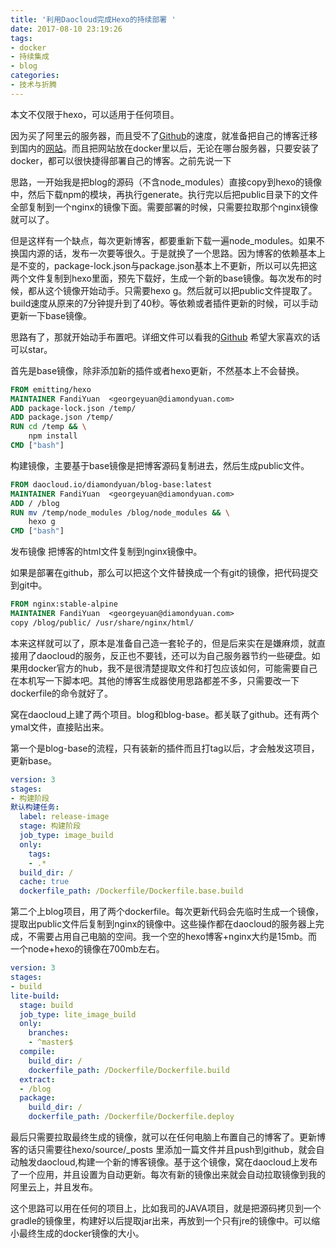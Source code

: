 ```yaml
---
title: '利用Daocloud完成Hexo的持续部署 '
date: 2017-08-10 23:19:26
tags: 
- docker
- 持续集成
- blog
categories:
- 技术与折腾
---
```


本文不仅限于hexo，可以适用于任何项目。

因为买了阿里云的服务器，而且受不了[Github](http://diamondyuan.com/)的速度，就准备把自己的博客迁移到国内的[网站](http://blog.diamondyuan.com)。而且把网站放在docker里以后，无论在哪台服务器，只要安装了docker，都可以很快捷得部署自己的博客。之前先说一下

思路，一开始我是把blog的源码（不含node_modules）直接copy到hexo的镜像中，然后下载npm的模块，再执行generate。执行完以后把public目录下的文件全部复制到一个nginx的镜像下面。需要部署的时候，只需要拉取那个nginx镜像就可以了。

但是这样有一个缺点，每次更新博客，都要重新下载一遍node_modules。如果不换国内源的话，发布一次要等很久。于是就换了一个思路。因为博客的依赖基本上是不变的，package-lock.json与package.json基本上不更新，所以可以先把这两个文件复制到hexo里面，预先下载好，生成一个新的base镜像。每次发布的时候，都从这个镜像开始动手。只需要hexo g。然后就可以把public文件提取了。build速度从原来的7分钟提升到了40秒。等依赖或者插件更新的时候，可以手动更新一下base镜像。

思路有了，那就开始动手布置吧。详细文件可以看我的[Github](https://github.com/GeorgeYuen/blog/tree/master/Dockerfile) 希望大家喜欢的话可以star。

首先是base镜像，除非添加新的插件或者hexo更新，不然基本上不会替换。

````dockerfile
FROM emitting/hexo
MAINTAINER FandiYuan  <georgeyuan@diamondyuan.com>
ADD package-lock.json /temp/
ADD package.json /temp/
RUN cd /temp && \
    npm install
CMD ["bash"]
````

构建镜像，主要基于base镜像是把博客源码复制进去，然后生成public文件。

````dockerfile
FROM daocloud.io/diamondyuan/blog-base:latest
MAINTAINER FandiYuan  <georgeyuan@diamondyuan.com>
ADD / /blog
RUN mv /temp/node_modules /blog/node_modules && \
    hexo g
CMD ["bash"]
````

发布镜像 把博客的html文件复制到nginx镜像中。

如果是部署在github，那么可以把这个文件替换成一个有git的镜像，把代码提交到git中。

````dockerfile
FROM nginx:stable-alpine
MAINTAINER FandiYuan  <georgeyuan@diamondyuan.com>
copy /blog/public/ /usr/share/nginx/html/
````



本来这样就可以了，原本是准备自己造一套轮子的，但是后来实在是嫌麻烦，就直接用了daocloud的服务，反正也不要钱，还可以为自己服务器节约一些硬盘。如果用docker官方的hub，我不是很清楚提取文件和打包应该如何，可能需要自己在本机写一下脚本吧。其他的博客生成器使用思路都差不多，只需要改一下dockerfile的命令就好了。

窝在daocloud上建了两个项目。blog和blog-base。都关联了github。还有两个ymal文件，直接贴出来。



第一个是blog-base的流程，只有装新的插件而且打tag以后，才会触发这项目，更新base。

````yaml
version: 3
stages:
- 构建阶段
默认构建任务:
  label: release-image
  stage: 构建阶段
  job_type: image_build
  only:
    tags:
    - .*
  build_dir: /
  cache: true
  dockerfile_path: /Dockerfile/Dockerfile.base.build

````

第二个上blog项目，用了两个dockerfile。每次更新代码会先临时生成一个镜像，提取出public文件后复制到nginx的镜像中。这些操作都在daocloud的服务器上完成，不需要占用自己电脑的空间。我一个空的hexo博客+nginx大约是15mb。而一个node+hexo的镜像在700mb左右。

````yaml
version: 3
stages:
- build
lite-build:
  stage: build
  job_type: lite_image_build
  only:
    branches:
    - ^master$
  compile:
    build_dir: /
    dockerfile_path: /Dockerfile/Dockerfile.build
  extract:
  - /blog
  package:
    build_dir: /
    dockerfile_path: /Dockerfile/Dockerfile.deploy
````



最后只需要拉取最终生成的镜像，就可以在任何电脑上布置自己的博客了。更新博客的话只需要往hexo/source/_posts 里添加一篇文件并且push到github，就会自动触发daocloud,构建一个新的博客镜像。基于这个镜像，窝在daocloud上发布了一个应用，并且设置为自动更新。每次有新的镜像出来就会自动拉取镜像到我的阿里云上，并且发布。

这个思路可以用在任何的项目上，比如我司的JAVA项目，就是把源码拷贝到一个gradle的镜像里，构建好以后提取jar出来，再放到一个只有jre的镜像中。可以缩小最终生成的docker镜像的大小。

